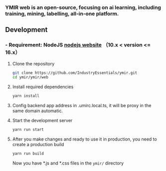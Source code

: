 ### YMIR web is an open-source, focusing on ai learning, including training, mining, labelling, all-in-one platform.
## Development
### - Requirement: NodeJS [nodejs website](http://nodejs.cn/) （10.x < version <= 16.x）

1. Clone the repository
   ```bash
   git clone https://github.com/IndustryEssentials/ymir.git
   cd ymir/ymir/web
   ```

2. Install required dependencies
   ```bash
   yarn install
   ```

3. Config backend app address in .umirc.local.ts, it will be proxy in the same domain automatic.

4. Start the development server
   ```bash
   yarn run start
   ```

5. After you make changes and ready to use it in production, you need to create a production build
   ```bash
   yarn run build
   ```
   Now you have *.js and *.css files in the `ymir/` directory
